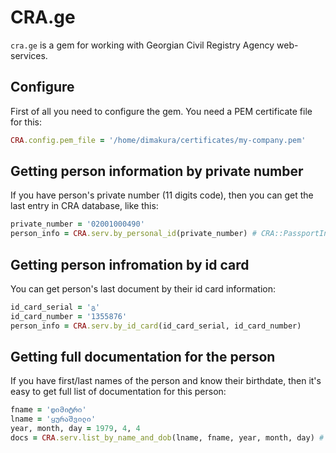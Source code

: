 # CRA.ge

`cra.ge` is a gem for working with Georgian Civil Registry Agency web-services.

## Configure

First of all you need to configure the gem. You need a PEM certificate file for this:

```ruby
CRA.config.pem_file = '/home/dimakura/certificates/my-company.pem'
```

## Getting person information by private number

If you have person's private number (11 digits code), then you can get the last entry in CRA database,
like this:

```ruby
private_number = '02001000490'
person_info = CRA.serv.by_personal_id(private_number) # CRA::PassportInfo
```

## Getting person infromation by id card

You can get person's last document by their id card information:

```ruby
id_card_serial = 'გ'
id_card_number = '1355876'
person_info = CRA.serv.by_id_card(id_card_serial, id_card_number)
```

## Getting full documentation for the person

If you have first/last names of the person and know their birthdate, then it's easy to get
full list of documentation for this person:

```ruby
fname = 'დიმიტრი'
lname = 'ყურაშვილი'
year, month, day = 1979, 4, 4
docs = CRA.serv.list_by_name_and_dob(lname, fname, year, month, day) # array of CRA::PassportInfo
```